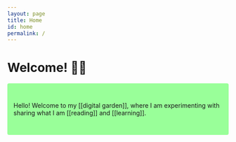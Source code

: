 ```yaml
---
layout: page
title: Home
id: home
permalink: /
---
```


# Welcome! 👋🏻 

<p style="padding: 3em 1em; background: #99FF99; border-radius: 4px;">
  Hello! Welcome to my [[digital garden]], where I am experimenting with sharing what I am [[reading]] and [[learning]]. 
</p>




<style>
  .wrapper {
    max-width: 46em;
  }
</style>

